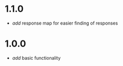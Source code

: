# 1.1.0

* _add_ response map for easier finding of responses

# 1.0.0

* _add_ basic functionality

